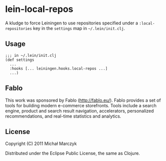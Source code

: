 # lein-local-repos

A kludge to force Leiningen to use repositories specified under a
`:local-repositories` key in the `settings` map in `~/.lein/init.clj`.

## Usage

    ;;; in ~/.lein/init.clj
    (def settings
      ...
      :hooks [... leiningen.hooks.local-repos ...]
      ...)

## Fablo

This work was sponsored by Fablo (http://fablo.eu/). Fablo provides a
set of tools for building modern e-commerce storefronts. Tools include
a search engine, product and search result navigation, accelerators,
personalized recommendations, and real-time statistics and analytics.

## License

Copyright (C) 2011 Michał Marczyk

Distributed under the Eclipse Public License, the same as Clojure.
